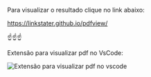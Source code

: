 Para visualizar o resultado clique no link abaixo:

https://linkstater.github.io/pdfview/

☝️☝️☝️

Extensão para visualizar pdf no VsCode:

![Extensão para visualizar pdf no vscode](https://github.com/user-attachments/assets/e0758390-465b-4248-b897-3441bbe50f7c)
